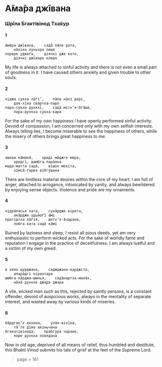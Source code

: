 # А̄ма̄ра джīвана

### Шрīла Бгактівінод Тха̄кур

#### 1

    а̄ма̄ра джīвана,    сада̄ па̄пе рата,
        на̄хіко пуньєра лешя
    порере удвеґа,    діячхі дже кото,
        діячхі джīвере клешя

My life is always attached to sinful activity and there is not even a small part of goodness in it. I have caused others anxiety and given trouble to other souls.

#### 2

    ніджа сукха ла̄ґі’,    па̄пе на̄хі дорі,
        дая-хīна сва̄ртха-паро
    пара-сукхе духкхī,    сада̄ мітхʼя-бга̄ши,
        пара-духкха сукха-кара

For the sake of my own happiness I have openly performed sinful activity. Devoid of compassion, I am concerned only with my own selfish interests. Always telling lies, I become miserable to see the happiness of others, while the misery of others brings great happiness to me.

#### 3

    ашєша ка̄мана̄,    хриді ма̄джге мора,
        кродгī, дамбга-пара̄яна
    мада-матта сада̄,    вішоє мохіта,
        хімса̄-ґарва вібгӯшана

There are limitless material desires within the core of my heart. I am full of anger, attached to arrogance, intoxicated by vanity, and always bewildered by enjoying sense objects. Violence and pride are my ornaments.

#### 4

    нідра̄ласья хата,    сука̄рдже вірата,
        ака̄рдже удьйоґī а̄мі
    пратіштха ла̄ґія,    шятхʼя-а̄чарана,
        лобга-хата сада̄ ка̄мī

Ruined by laziness and sleep, I resist all pious deeds, yet am very enthusiastic to perform wicked acts. For the sake of worldly fame and reputation I engage in the practice of deceitfulness. I am always lustful and a victim of my own greed.

#### 5

    е хено дурджана,    саджджана-варджіта,
        апара̄дгі нірантара
    шюбга-ка̄рджа-шюнья,    сада̄нартха-мана̄х,
        на̄на̄ духкхе джара джара

A vile, wicked man such as this, rejected by saintly persons, is a constant offender, devoid of auspicious works, always in the mentality of separate interest, and wasted away by various kinds of miseries.

#### 6

    ба̄рдгакʼє екхона,    упа̄я-віхīна,
        та̄’те дīна акіньчана
    бгакатівінода,    прабгура чаране,
        коре духкха ніведана

Now in old age, deprived of all means of relief, thus humbled and destitute, this Bhakti Vinod submits his tale of grief at the feet of the Supreme Lord.


> page = 161